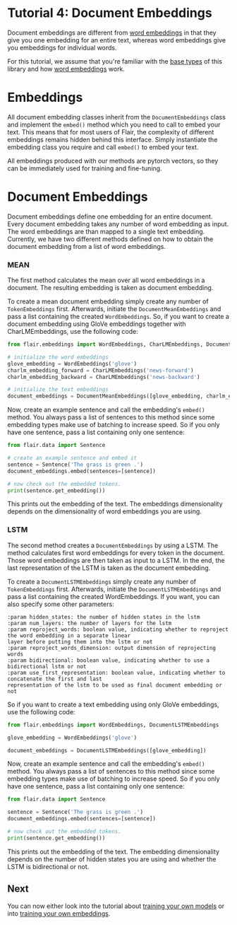 # Tutorial 4: Document Embeddings

Document embeddings are different from [word embeddings](/resources/docs/TUTORIAL_WORD_EMBEDDING.md) in that they 
give you one embedding for an entire text, whereas word embeddings give you embeddings for individual words. 

For this tutorial, we assume that you're familiar with the [base types](/resources/docs/TUTORIAL_BASICS.md) of this
library and how [word embeddings](/resources/docs/TUTORIAL_WORD_EMBEDDING.md) work.

# Embeddings

All document embedding classes inherit from the `DocumentEmbeddings` class and implement the `embed()` method which you need to call 
to embed your text. This means that for most users of Flair, the complexity of different embeddings remains hidden 
behind this interface. Simply instantiate the embedding class you require and call `embed()` to embed your text.

All embeddings produced with our methods are pytorch vectors, so they can be immediately used for training and 
fine-tuning.

# Document Embeddings

Document embeddings define one embedding for an entire document.
Every document embedding takes any number of word embedding as input.
The word embeddings are than mapped to a single text embedding.
Currently, we have two different methods defined on how to obtain the document embedding from a list of word embeddings.

### MEAN

The first method calculates the mean over all word embeddings in a document.
The resulting embedding is taken as document embedding.

To create a mean document embedding simply create any number of `TokenEmbeddings` first.
Afterwards, initiate the `DocumentMeanEmbeddings` and pass a list containing the created `WordEmbeddings`.
So, if you want to create a document embedding using GloVe embeddings together with CharLMEmbeddings,
use the following code:

```python
from flair.embeddings import WordEmbeddings, CharLMEmbeddings, DocumentMeanEmbeddings

# initialize the word embeddings
glove_embedding = WordEmbeddings('glove')
charlm_embedding_forward = CharLMEmbeddings('news-forward')
charlm_embedding_backward = CharLMEmbeddings('news-backward')

# initialize the text embeddings
document_embeddings = DocumentMeanEmbeddings([glove_embedding, charlm_embedding_backward, charlm_embedding_forward])
```

Now, create an example sentence and call the embedding's `embed()` method. 
You always pass a list of sentences to this method since some embedding types make use of batching to increase speed. 
So if you only have one sentence, pass a list containing only one sentence:

```python
from flair.data import Sentence

# create an example sentence and embed it
sentence = Sentence('The grass is green .')
document_embeddings.embed(sentences=[sentence])

# now check out the embedded tokens.
print(sentence.get_embedding())
```

This prints out the embedding of the text. 
The embeddings dimensionality depends on the dimensionality of word embeddings you are using.

### LSTM

The second method creates a `DocumentEmbeddings` by using a LSTM.
The method calculates first word embeddings for every token in the document.
Those word embeddings are then taken as input to a LSTM.
In the end, the last representation of the LSTM is taken as the document embedding.

To create a `DocumentLSTMEmbeddings` simply create any number of `TokenEmbeddings` first.
Afterwards, initiate the `DocumentLSTMEmbeddings` and pass a list containing the created WordEmbeddings.
If you want, you can also specify some other parameters:
```text
:param hidden_states: the number of hidden states in the lstm
:param num_layers: the number of layers for the lstm
:param reproject_words: boolean value, indicating whether to reproject the word embedding in a separate linear
layer before putting them into the lstm or not
:param reproject_words_dimension: output dimension of reprojecting words
:param bidirectional: boolean value, indicating whether to use a bidirectional lstm or not
:param use_first_representation: boolean value, indicating whether to concatenate the first and last
representation of the lstm to be used as final document embedding or not
```

So if you want to create a text embedding using only GloVe embeddings, use the following code:

```python
from flair.embeddings import WordEmbeddings, DocumentLSTMEmbeddings

glove_embedding = WordEmbeddings('glove')

document_embeddings = DocumentLSTMEmbeddings([glove_embedding])
```

Now, create an example sentence and call the embedding's `embed()` method. 
You always pass a list of sentences to this method since some embedding types make use of batching to increase speed. 
So if you only have one sentence, pass a list containing only one sentence:

```python
from flair.data import Sentence

sentence = Sentence('The grass is green .')
document_embeddings.embed(sentences=[sentence])

# now check out the embedded tokens.
print(sentence.get_embedding())
```

This prints out the embedding of the text. 
The embedding dimensionality depends on the number of hidden states you are using and whether the LSTM is bidirectional or not.

## Next 

You can now either look into the tutorial about [training your own models](/resources/docs/TUTORIAL_TRAINING_A_MODEL.md) or into [training your own embeddings](/resources/docs/TUTORIAL_TRAINING_LM_EMBEDDINGS.md).